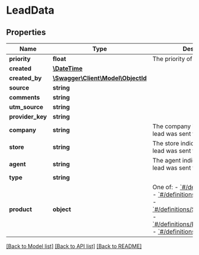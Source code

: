 # LeadData

## Properties
Name | Type | Description | Notes
------------ | ------------- | ------------- | -------------
**priority** | **float** | The priority of the Lead | [optional] 
**created** | [**\DateTime**](\DateTime.md) |  | 
**created_by** | [**\Swagger\Client\Model\ObjectId**](ObjectId.md) |  | [optional] 
**source** | **string** |  | 
**comments** | **string** |  | [optional] 
**utm_source** | **string** |  | 
**provider_key** | **string** |  | [optional] 
**company** | **string** | The company indicated when the lead was sent to Sirena | [optional] 
**store** | **string** | The store indicated when the lead was sent to Sirena | [optional] 
**agent** | **string** | The agent indicated when the lead was sent to Sirena | [optional] 
**type** | **string** |  | 
**product** | **object** | One of:   - [&#x60;#/definitions/Product&#x60;](#/definitions/Product)   - [&#x60;#/definitions/VehicleProduct&#x60;](#/definitions/VehicleProduct)   - [&#x60;#/definitions/SavingPlanProduct&#x60;](#/definitions/SavingPlanProduct)   - [&#x60;#/definitions/RealEstateProduct&#x60;](#/definitions/RealEstateProduct)   - [&#x60;#/definitions/RetailProduct&#x60;](#/definitions/RetailProduct) | [optional] 

[[Back to Model list]](../README.md#documentation-for-models) [[Back to API list]](../README.md#documentation-for-api-endpoints) [[Back to README]](../README.md)


